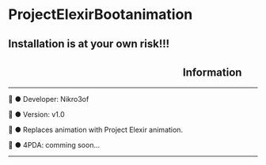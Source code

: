 # ProjectElexirBootanimation

## Installation is at your own risk!!!

## ㅤㅤㅤㅤㅤㅤㅤㅤㅤㅤㅤㅤㅤㅤㅤㅤㅤㅤ Information 
---

📘 ● Developer: Nikro3of

📗 ● Version: v1.0

📒 ● Replaces animation with Project Elexir animation.

📕 ● 4PDA: comming soon...

---
